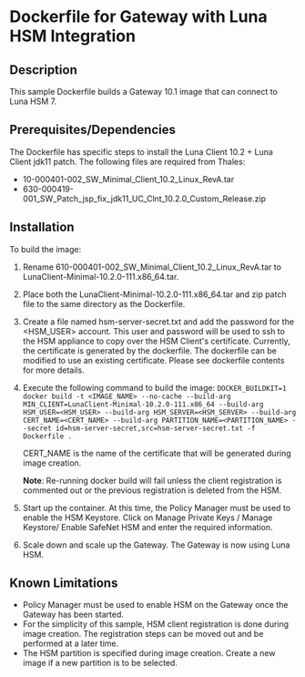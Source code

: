 # Dockerfile for Gateway with Luna HSM Integration 

## Description
This sample Dockerfile builds a Gateway 10.1 image that can connect to Luna HSM 7.

## Prerequisites/Dependencies
The Dockerfile has specific steps to install the Luna Client 10.2 + Luna Client jdk11 patch.  The following files are required from Thales:

- 10-000401-002_SW_Minimal_Client_10.2_Linux_RevA.tar
- 630-000419-001_SW_Patch_jsp_fix_jdk11_UC_Clnt_10.2.0_Custom_Release.zip 

## Installation
To build the image:

1. Rename 610-000401-002_SW_Minimal_Client_10.2_Linux_RevA.tar to LunaClient-Minimal-10.2.0-111.x86_64.tar.

2. Place both the LunaClient-Minimal-10.2.0-111.x86_64.tar and zip patch file to the same directory as the Dockerfile.

3. Create a file named hsm-server-secret.txt and add the password for the <HSM_USER> account. This user and password will be used to ssh to the HSM appliance to copy over the HSM Client's certificate. Currently, the certificate is generated by the dockerfile.  The dockerfile can be modified to use an existing certificate.  Please see dockerfile contents for more details.

4. Execute the following command to build the image:
   `DOCKER_BUILDKIT=1 docker build -t <IMAGE_NAME> --no-cache --build-arg MIN_CLIENT=LunaClient-Minimal-10.2.0-111.x86_64 --build-arg HSM_USER=<HSM_USER> --build-arg HSM_SERVER=<HSM_SERVER> --build-arg CERT_NAME=<CERT_NAME> --build-arg PARTITION_NAME=<PARTITION_NAME> --secret id=hsm-server-secret,src=hsm-server-secret.txt -f Dockerfile .`
   
   CERT_NAME is the name of the certificate that will be generated during image creation.

   **Note**: Re-running docker build will fail unless the client registration is commented out or the previous registration is deleted from the HSM.

5. Start up the container.  At this time, the Policy Manager must be used to enable the HSM Keystore. Click on Manage Private Keys / Manage Keystore/ Enable SafeNet HSM and enter the required information.

6. Scale down and scale up the Gateway.  The Gateway is now using Luna HSM.

## Known Limitations

* Policy Manager must be used to enable HSM on the Gateway once the Gateway has been started.
* For the simplicity of this sample, HSM client registration is done during image creation.  The registration steps can be moved out and be performed at a later time.
* The HSM partition is specified during image creation.  Create a new image if a new partition is to be selected.


